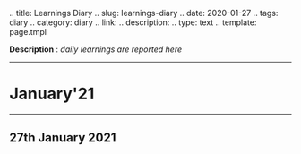 .. title: Learnings Diary
.. slug: learnings-diary
.. date: 2020-01-27 
.. tags: diary
.. category: diary
.. link: 
.. description: 
.. type: text
.. template: page.tmpl

**Description** : *daily learnings are reported here*

***
<!-- TEASER_END -->

# January'21
---
## 27th January 2021